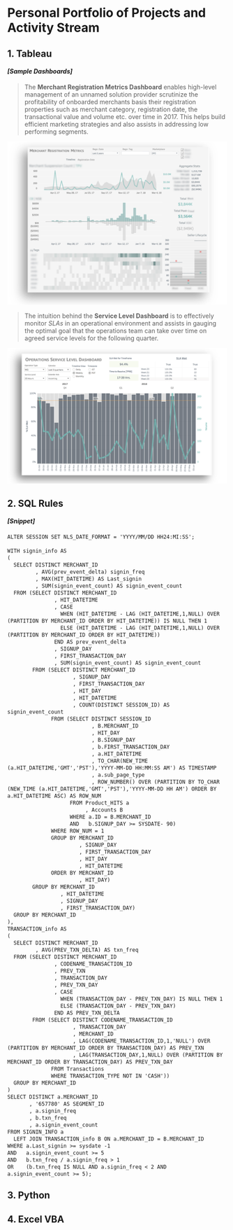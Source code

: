 # Personal Portfolio of Projects and Activity Stream

## 1. Tableau 
#### *[Sample Dashboards]*

> The **Merchant Registration Metrics Dashboard** enables high-level management of an unnamed solution provider scrutinize the profitability of onboarded merchants basis their registration properties such as merchant category, registration date, the transactional value and volume etc. over time in 2017. This helps build efficient marketing strategies and also assists in addressing low performing segments.

![Merchant Metrics Dashboard](https://github.com/Shilsri/PORTFOLIO/blob/master/Merchant_Metrics_Dash.png)

> The intuition behind the **Service Level Dashboard** is to effectively monitor *SLAs* in an operational environment and assists in gauging the optimal goal that the operations team can take over time on agreed service levels for the following quarter.

![Service Level Dashboard.png](https://github.com/Shilsri/PORTFOLIO/blob/master/SLA_Dash.png)


## 2. SQL Rules 

#### *[Snippet]*

    ALTER SESSION SET NLS_DATE_FORMAT = 'YYYY/MM/DD HH24:MI:SS';
    
    WITH signin_info AS
    (
      SELECT DISTINCT MERCHANT_ID
             , AVG(prev_event_delta) signin_freq
             , MAX(HIT_DATETIME) AS Last_signin
             , SUM(signin_event_count) AS signin_event_count
      FROM (SELECT DISTINCT MERCHANT_ID
                   , HIT_DATETIME
                   , CASE
                     WHEN (HIT_DATETIME - LAG (HIT_DATETIME,1,NULL) OVER (PARTITION BY MERCHANT_ID ORDER BY HIT_DATETIME)) IS NULL THEN 1
                     ELSE (HIT_DATETIME - LAG (HIT_DATETIME,1,NULL) OVER (PARTITION BY MERCHANT_ID ORDER BY HIT_DATETIME))
                   END AS prev_event_delta
                   , SIGNUP_DAY
                   , FIRST_TRANSACTION_DAY
                   , SUM(signin_event_count) AS signin_event_count
            FROM (SELECT DISTINCT MERCHANT_ID
                         , SIGNUP_DAY
                         , FIRST_TRANSACTION_DAY
                         , HIT_DAY
                         , HIT_DATETIME
                         , COUNT(DISTINCT SESSION_ID) AS signin_event_count
                  FROM (SELECT DISTINCT SESSION_ID
                               , B.MERCHANT_ID
                               , HIT_DAY
                               , B.SIGNUP_DAY
                               , b.FIRST_TRANSACTION_DAY
                               , a.HIT_DATETIME
                               , TO_CHAR(NEW_TIME (a.HIT_DATETIME,'GMT','PST'),'YYYY-MM-DD HH:MM:SS AM') AS TIMESTAMP
                               , a.sub_page_type
                               , ROW_NUMBER() OVER (PARTITION BY TO_CHAR (NEW_TIME (a.HIT_DATETIME,'GMT','PST'),'YYYY-MM-DD HH AM') ORDER BY a.HIT_DATETIME ASC) AS ROW_NUM
                        FROM Product_HITS a
                             , Accounts B
                        WHERE a.ID = B.MERCHANT_ID
                        AND   b.SIGNUP_DAY >= SYSDATE- 90)
                  WHERE ROW_NUM = 1
                  GROUP BY MERCHANT_ID
                           , SIGNUP_DAY
                           , FIRST_TRANSACTION_DAY
                           , HIT_DAY
                           , HIT_DATETIME
                  ORDER BY MERCHANT_ID
                           , HIT_DAY)
            GROUP BY MERCHANT_ID
                     , HIT_DATETIME
                     , SIGNUP_DAY
                     , FIRST_TRANSACTION_DAY)
      GROUP BY MERCHANT_ID
    ),
    TRANSACTION_info AS
    (
      SELECT DISTINCT MERCHANT_ID
             , AVG(PREV_TXN_DELTA) AS txn_freq
      FROM (SELECT DISTINCT MERCHANT_ID
                   , CODENAME_TRANSACTION_ID
                   , PREV_TXN
                   , TRANSACTION_DAY
                   , PREV_TXN_DAY
                   , CASE
                     WHEN (TRANSACTION_DAY - PREV_TXN_DAY) IS NULL THEN 1
                     ELSE (TRANSACTION_DAY - PREV_TXN_DAY)
                   END AS PREV_TXN_DELTA
            FROM (SELECT DISTINCT CODENAME_TRANSACTION_ID
                         , TRANSACTION_DAY
                         , MERCHANT_ID
                         , LAG(CODENAME_TRANSACTION_ID,1,'NULL') OVER (PARTITION BY MERCHANT_ID ORDER BY TRANSACTION_DAY) AS PREV_TXN
                         , LAG(TRANSACTION_DAY,1,NULL) OVER (PARTITION BY MERCHANT_ID ORDER BY TRANSACTION_DAY) AS PREV_TXN_DAY
                  FROM Transactions
                  WHERE TRANSACTION_TYPE NOT IN 'CASH'))
      GROUP BY MERCHANT_ID
    )
    SELECT DISTINCT a.MERCHANT_ID
           , '657780' AS SEGMENT_ID
           , a.signin_freq
           , b.txn_freq
           , a.signin_event_count
    FROM SIGNIN_INFO a
      LEFT JOIN TRANSACTION_info B ON a.MERCHANT_ID = B.MERCHANT_ID
    WHERE a.Last_signin >= sysdate -1
    AND   a.signin_event_count >= 5
    AND   b.txn_freq / a.signin_freq > 1
    OR    (b.txn_freq IS NULL AND a.signin_freq < 2 AND a.signin_event_count >= 5);
   
    
    
    
    
    
## 3. Python

## 4. Excel VBA

## 
